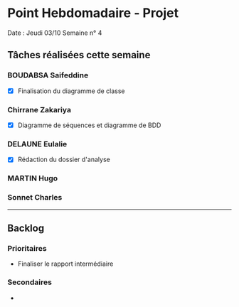 # Point Hebdomadaire - Projet

Date : Jeudi 03/10
Semaine n° 4

## Tâches réalisées cette semaine


### BOUDABSA Saifeddine
- [x] Finalisation du diagramme de classe
### Chirrane Zakariya
- [x] Diagramme de séquences et diagramme de BDD
### DELAUNE Eulalie
- [x] Rédaction du dossier d'analyse

### MARTIN Hugo


### Sonnet Charles

---

## Backlog

### Prioritaires

- Finaliser le rapport intermédiaire

### Secondaires

-
